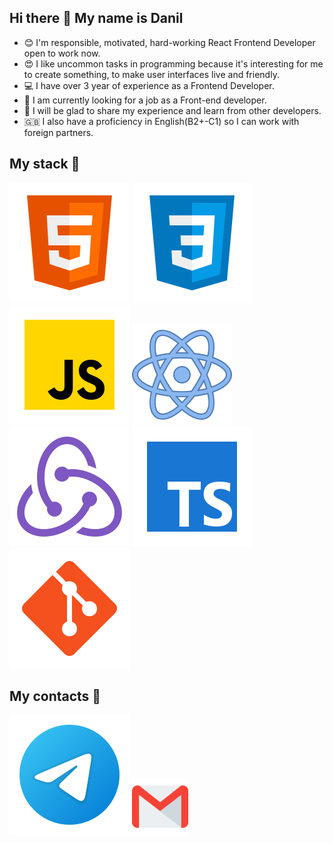 ## Hi there 👋 My name is Danil

* 😊 I'm responsible, motivated, hard-working React Frontend Developer open to work now.
* 😍 I like uncommon tasks in programming because it's interesting for me to create something, to make user interfaces live and friendly.
* 💻 I have over 3 year of experience as a Frontend Developer.
* 🔭 I am currently looking for a job as a Front-end developer.
* 👯 I will be glad to share my experience and learn from other developers.
* 🇬🇧 I also have a proficiency in English(B2+-C1) so I can work with foreign partners.

## My stack :rocket:
![HTML](/svg/html-5.svg)
![CSS](/svg/css3.svg)
![JS](/svg/JS.svg)
![React](/svg/react.svg)
![Redux](/svg/redux.svg)
![TS](/svg/TS.svg)
![Git](/svg/git.svg)

## My contacts :iphone:
[<img src="./svg/telegram.svg">](https://t.me/danil_prox)
[<img src="./svg/gmail.svg" width="90px" height="90px">](mailto:3483211@gmail.com)


